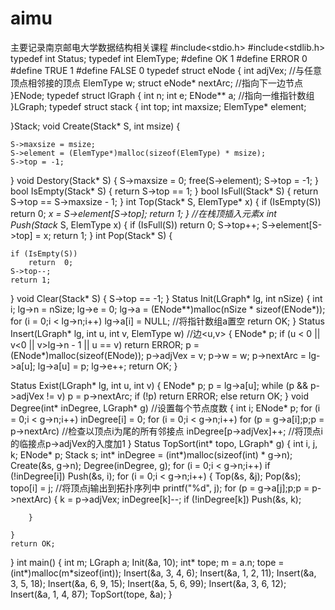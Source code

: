 # aimu
主要记录南京邮电大学数据结构相关课程
#include<stdio.h>
#include<stdlib.h>
typedef int Status;
typedef int ElemType;
#define OK 1
#define ERROR 0
#define TRUE 1
#define FALSE 0
typedef struct eNode
{
	int adjVex;    //与任意顶点相邻接的顶点
	ElemType w;
	struct eNode* nextArc;   //指向下一边节点
}ENode;
typedef struct lGraph
{
	int n;
	int e;
	ENode** a;   //指向一维指针数组
}LGraph;
typedef struct stack
{
	int top;
	int maxsize;
	ElemType* element;

}Stack;
void Create(Stack* S, int msize)
{

	S->maxsize = msize;
	S->element = (ElemType*)malloc(sizeof(ElemType) * msize);
	S->top = -1;
}
void Destory(Stack* S)
{
	S->maxsize = 0;
	free(S->element);
	S->top = -1;
}
bool  IsEmpty(Stack* S)
{
	return S->top == 1;
}
bool IsFull(Stack* S)
{
	return S->top == S->maxsize - 1;
}
int  Top(Stack* S, ElemType* x)
{
	if (IsEmpty(S))
		return 0;
	*x = S->element[S->top];
	return 1;
}
//在栈顶插入元素x
int   Push(Stack* S, ElemType x)
{
	if (IsFull(S))
		return 0;
	S->top++;
	S->element[S->top] = x;
	return 1;
}
int   Pop(Stack* S)
{

	if (IsEmpty(S))
		return  0;
	S->top--;
	return 1;
}
void Clear(Stack* S)
{
	S->top == -1;
}
Status Init(LGraph* lg, int nSize)
{
	int i;
	lg->n = nSize;
	lg->e = 0;
	lg->a = (ENode**)malloc(nSize * sizeof(ENode*));
	for (i = 0;i < lg->n;i++)
		lg->a[i] = NULL;   //将指针数组a置空
	return OK;
}
Status Insert(LGraph* lg, int u, int v, ElemType w)   //边<u,v>
{
	ENode* p;
	if (u < 0 || v<0 || v>lg->n - 1 || u == v)
		return ERROR;
	p = (ENode*)malloc(sizeof(ENode));
	p->adjVex = v;
	p->w = w;
	p->nextArc = lg->a[u];
	lg->a[u] = p;
	lg->e++;
	return OK;
}

Status Exist(LGraph* lg, int u, int v)
{
	ENode* p;
	p = lg->a[u];
	while (p && p->adjVex != v)
		p = p->nextArc;
	if (!p)
		return ERROR;
	else return  OK;
}
void Degree(int* inDegree, LGraph* g)   //设置每个节点度数
{
	int i;
	ENode* p;
	for (i = 0;i < g->n;i++)
		inDegree[i] = 0;
	for (i = 0;i < g->n;i++)
		for (p = g->a[i];p;p = p->nextArc)   //检查以顶点i为尾的所有邻接点
			inDegree[p->adjVex]++;    //将顶点i的临接点p->adjVex的入度加1
}
Status TopSort(int* topo, LGraph* g)
{
	int i, j, k;
	ENode* p;
	Stack s;
	int* inDegree = (int*)malloc(sizeof(int) * g->n);
	Create(&s, g->n);
	Degree(inDegree, g);
	for (i = 0;i < g->n;i++)
		if (!inDegree[i])
			Push(&s, i);
	for (i = 0;i < g->n;i++)
	{
		Top(&s, &j);
		Pop(&s);
		topo[i] = j;  //将顶点j输出到拓扑序列中
		printf("%d", j);
		for (p = g->a[j];p;p = p->nextArc)
		{
			k = p->adjVex;
			inDegree[k]--;
			if (!inDegree[k])
				Push(&s, k);

		}

	}
	return OK;
}
int main()
{
	int m;
	LGraph a;
	Init(&a, 10);
	int* tope;
	m = a.n;
	tope = (int*)malloc(m*sizeof(int));
	Insert(&a, 3, 4, 6);
	Insert(&a, 1, 2, 11);
	Insert(&a, 3, 5, 18);
	Insert(&a, 6, 9, 15);
	Insert(&a, 5, 6, 99);
	Insert(&a, 3, 6, 12);
	Insert(&a, 1, 4, 87);
	TopSort(tope, &a);
}
